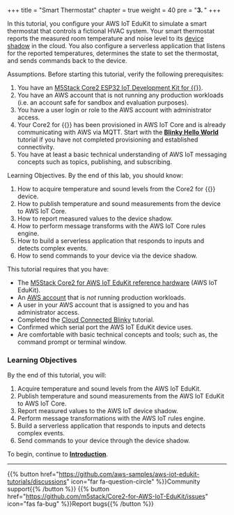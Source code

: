 +++
title = "Smart Thermostat"
chapter = true
weight = 40
pre = "<b>3. </b>"
+++

In this tutorial, you configure your AWS IoT EduKit to simulate a smart thermostat that controls a fictional HVAC system. Your smart thermostat reports the measured room temperature and noise level to its [device shadow](https://docs.aws.amazon.com/iot/latest/developerguide/iot-device-shadows.html) in the cloud. You also configure a serverless application that listens for the reported temperatures, determines the state to set the thermostat, and sends commands back to the device. 


Assumptions. Before starting this tutorial, verify the following prerequisites:
1. You have an [M5Stack Core2 ESP32 IoT Development Kit for {{<awsEdukitShort-en>}}](https://www.amazon.com/dp/B08VGRZYJR/).
2. You have an AWS account that is not running any production workloads (i.e. an account safe for sandbox and evaluation purposes).
3. You have a user login or role to the AWS account with administrator access.
4. Your Core2 for {{<awsEdukitLong-en>}} has been provisioned in AWS IoT Core and is already communicating with AWS via MQTT. Start with the [**Blinky Hello World**](/en/blinky-hello-world.html) tutorial if you have not completed provisioning and established connectivity.
5. You have at least a basic technical understanding of AWS IoT messaging concepts such as topics, publishing, and subscribing.

Learning Objectives. By the end of this lab, you should know:
1. How to acquire temperature and sound levels from the Core2 for {{<awsEdukitShort-en>}} device.
2. How to publish temperature and sound measurements from the device to AWS IoT Core.
3. How to report measured values to the device shadow.
4. How to perform message transforms with the AWS IoT Core rules engine.
5. How to build a serverless application that responds to inputs and detects complex events.
6. How to send commands to your device via the device shadow.

This tutorial requires that you have:
- The [M5Stack Core2 for AWS IoT EduKit reference hardware](https://www.amazon.com/dp/B08VGRZYJR/) (AWS IoT EduKit).
- An [AWS account](https://aws.amazon.com/premiumsupport/knowledge-center/create-and-activate-aws-account/) that is *not* running production workloads.
- A user in your AWS account that is assigned to you and has administrator access.
- Completed the [Cloud Connected Blinky](/en/blinky-hello-world.html) tutorial.
- Confirmed which serial port the AWS IoT EduKit device uses.
- Are comfortable with basic technical concepts and tools; such as, the command prompt or terminal window.

### Learning Objectives

By the end of this tutorial, you will:
1. Acquire temperature and sound levels from the AWS IoT EduKit.
1. Publish temperature and sound measurements from the AWS IoT EduKit to AWS IoT Core.
1. Report measured values to the AWS IoT device shadow.
1. Perform message transformations with the AWS IoT rules engine.
1. Build a serverless application that responds to inputs and detects complex events.
1. Send commands to your device through the device shadow.

To begin, continue to [**Introduction**](/en/smart-thermostat/introduction.html).

---
{{% button href="https://github.com/aws-samples/aws-iot-edukit-tutorials/discussions" icon="far fa-question-circle" %}}Community support{{% /button %}} {{% button href="https://github.com/m5stack/Core2-for-AWS-IoT-EduKit/issues" icon="fas fa-bug" %}}Report bugs{{% /button %}}